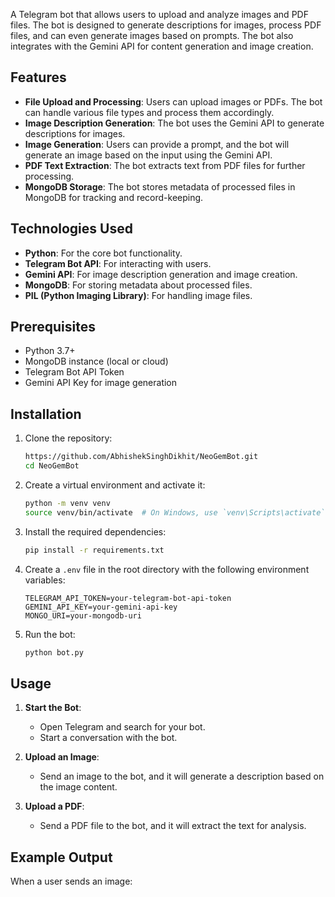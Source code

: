 A Telegram bot that allows users to upload and analyze images and PDF files. The bot is designed to generate descriptions for images, process PDF files, and can even generate images based on prompts. The bot also integrates with the Gemini API for content generation and image creation.

## Features
- **File Upload and Processing**: Users can upload images or PDFs. The bot can handle various file types and process them accordingly.
- **Image Description Generation**: The bot uses the Gemini API to generate descriptions for images.
- **Image Generation**: Users can provide a prompt, and the bot will generate an image based on the input using the Gemini API.
- **PDF Text Extraction**: The bot extracts text from PDF files for further processing.
- **MongoDB Storage**: The bot stores metadata of processed files in MongoDB for tracking and record-keeping.

## Technologies Used
- **Python**: For the core bot functionality.
- **Telegram Bot API**: For interacting with users.
- **Gemini API**: For image description generation and image creation.
- **MongoDB**: For storing metadata about processed files.
- **PIL (Python Imaging Library)**: For handling image files.

## Prerequisites

- Python 3.7+
- MongoDB instance (local or cloud)
- Telegram Bot API Token
- Gemini API Key for image generation

## Installation

1. Clone the repository:
    ```bash
    https://github.com/AbhishekSinghDikhit/NeoGemBot.git
    cd NeoGemBot
    ```

2. Create a virtual environment and activate it:
    ```bash
    python -m venv venv
    source venv/bin/activate  # On Windows, use `venv\Scripts\activate`
    ```

3. Install the required dependencies:
    ```bash
    pip install -r requirements.txt
    ```

4. Create a `.env` file in the root directory with the following environment variables:
    ```
    TELEGRAM_API_TOKEN=your-telegram-bot-api-token
    GEMINI_API_KEY=your-gemini-api-key
    MONGO_URI=your-mongodb-uri
    ```

5. Run the bot:
    ```bash
    python bot.py
    ```

## Usage

1. **Start the Bot**: 
   - Open Telegram and search for your bot.
   - Start a conversation with the bot.

2. **Upload an Image**:
   - Send an image to the bot, and it will generate a description based on the image content.

3. **Upload a PDF**:
   - Send a PDF file to the bot, and it will extract the text for analysis.


## Example Output

When a user sends an image:
